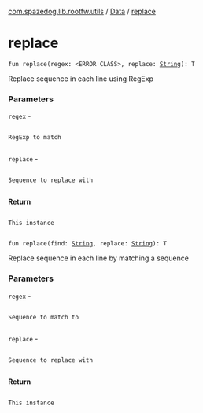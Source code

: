 [com.spazedog.lib.rootfw.utils](../index.md) / [Data](index.md) / [replace](.)

# replace

`fun replace(regex: <ERROR CLASS>, replace: `[`String`](https://kotlinlang.org/api/latest/jvm/stdlib/kotlin/-string/index.html)`): T`

Replace sequence in each line using RegExp

### Parameters

`regex` -

```

```
    RegExp to match
```

```

`replace` -

```

```
    Sequence to replace with
```

```

**Return**

```

```
    This instance
```

```

`fun replace(find: `[`String`](https://kotlinlang.org/api/latest/jvm/stdlib/kotlin/-string/index.html)`, replace: `[`String`](https://kotlinlang.org/api/latest/jvm/stdlib/kotlin/-string/index.html)`): T`

Replace sequence in each line by matching a sequence

### Parameters

`regex` -

```

```
    Sequence to match to
```

```

`replace` -

```

```
    Sequence to replace with
```

```

**Return**

```

```
    This instance
```

```

